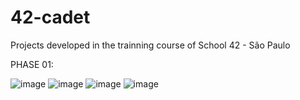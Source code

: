 # 42-cadet
Projects developed in the trainning course of School 42 - São Paulo


PHASE 01:

![image](https://github.com/sagraziela/42-cadet/assets/95452391/087c9096-8a6c-4c87-95ad-380f04948dd2)      ![image](https://github.com/sagraziela/42-cadet/assets/95452391/600d14f1-540a-46af-bba4-c8c3154171d6)      ![image](https://github.com/sagraziela/42-cadet/assets/95452391/5a56f583-7e9f-48ec-acfb-4d55d63ec20b)      ![image](https://github.com/sagraziela/42-cadet/assets/95452391/a11801cf-eaa4-46d3-a613-cb7a36688dc5)

